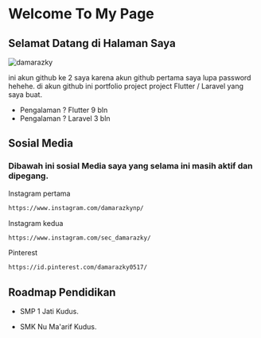 
# Welcome To My Page

## Selamat Datang di Halaman Saya
![damarazky](https://i.pinimg.com/736x/67/2b/d6/672bd63ad8f503f664a9746776e35dfb.jpg)

ini akun github ke 2 saya karena akun github pertama saya lupa password hehehe.
di akun github ini portfolio project project Flutter / Laravel yang saya buat.

- Pengalaman ? Flutter 9 bln
- Pengalaman ? Laravel 3 bln


## Sosial Media

### Dibawah ini sosial Media saya yang selama ini masih aktif dan dipegang.



Instagram pertama

```bash
https://www.instagram.com/damarazkynp/

```

Instagram kedua

```bash
https://www.instagram.com/sec_damarazky/
```

Pinterest
```bash
https://id.pinterest.com/damarazky0517/
```


## Roadmap Pendidikan

- SMP 1 Jati Kudus.

- SMK Nu Ma'arif Kudus.

